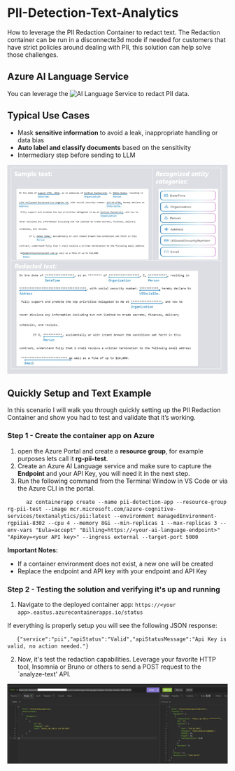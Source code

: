 # PII-Detection-Text-Analytics
How to leverage the PII Redaction Container to redact text.  The Redaction container can be run in a disconnecte3d mode if needed for customers that have strict policies around dealing with PII, this solution can help solve those challenges.

## Azure AI Language Service
You can leverage the ![AI Language Service to redact PII](https://learn.microsoft.com/en-us/azure/ai-services/language-service/personally-identifiable-information/how-to/redact-text-pii) data. 

## Typical Use Cases
- ​Mask **sensitive information** to avoid a leak, inappropriate handling or data bias
- **Auto label and classify documents** based on the sensitivity
- Intermediary step before sending to LLM

![redacted-sample](/images/redacted-sample.jpg)

## Quickly Setup and Text Example
In this scenario I will walk you through quickly setting up the PII Redaction Container and show you had to test and validate that it’s working.

### Step 1 - Create the container app on Azure
1. open the Azure Portal and create a **resource group**, for example purposes lets call it **rg-pii-test**.
2. Create an Azure AI Language service and make sure to capture the **Endpoint** and your API Key, you will need it in the next step.
3. Run the following command from the Terminal Window in VS Code or via the Azure CLI in the portal.

```
      az containerapp create --name pii-detection-app --resource-group rg-pii-test --image mcr.microsoft.com/azure-cognitive-services/textanalytics/pii:latest --environment managedEnvironment-rgpiiai-8302 --cpu 4 --memory 8Gi --min-replicas 1 --max-replicas 3 --env-vars "Eula=accept" "Billing=https://<your-ai-language-endpoint>" "ApiKey=<your API key>" --ingress external --target-port 5000
```
**Important Notes:**
- If a container environment does not exist, a new one will be created
- Replace the endpoint and API key with your endpoint and API Key

### Step 2 - Testing the solution and verifying it's up and running

1. Navigate to the deployed container app:  `https://<your app>.eastus.azurecontainerapps.io/status`

If everything is properly setup you will see the following JSON response:

```
   {"service":"pii","apiStatus":"Valid","apiStatusMessage":"Api Key is valid, no action needed."}
```

2. Now, it's test the redaction capabilities.
Leverage your favorite HTTP tool, Insomnia or Bruno or others to send a POST request to the `analyze-text’ API.

![POST-Request](/images/POST-Request.jpg)
